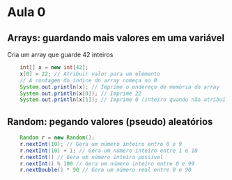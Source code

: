 # Aula 0

## Arrays: guardando mais valores em uma variável

Cria um array que guarde 42 inteiros

```java
    int[] x = new int[42];
    x[0] = 22; // Atribuir valor para um elemento
    // A contagem do índice do array começa no 0
    System.out.println(x); // Imprime o endereço de memória do array
    System.out.println(x[0]); // Imprime 22
    System.out.println(x[1]); // Imprime 0 (inteiro quando não atribui valor)
```

## Random: pegando valores (pseudo) aleatórios

```java
    Random r = new Random();
    r.nextInt(10); // Gera um número inteiro entre 0 e 9
    r.nextInt(10) + 1; // Gera um número inteiro entre 1 e 10
    r.nextInt() // Gera um número inteiro possível
    r.nextInt() % 100 // Gera um número inteiro entre 0 e 99
    r.nextDouble() * 90 // Gera um número real entre 0 e 90
```
